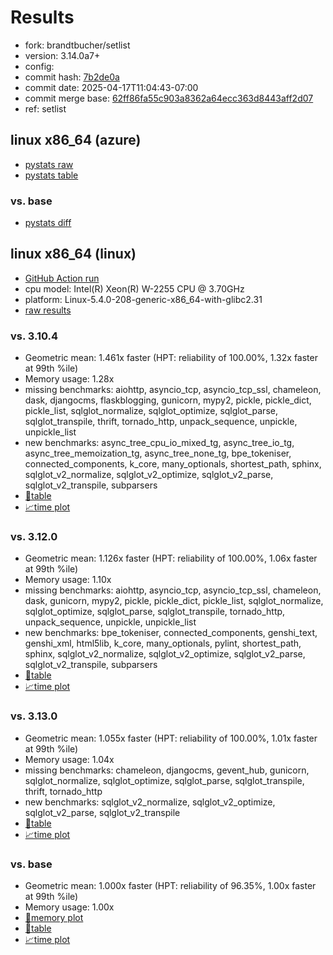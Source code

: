 # Results

- fork: brandtbucher/setlist
- version: 3.14.0a7+
- config: 
- commit hash: [7b2de0a](https://github.com/brandtbucher/cpython/commit/7b2de0a)
- commit date: 2025-04-17T11:04:43-07:00
- commit merge base: [62ff86fa55c903a8362a64ecc363d8443aff2d07](https://github.com/python/cpython/commit/62ff86fa55c903a8362a64ecc363d8443aff2d07)
- ref: setlist

## linux x86_64 (azure)

- [pystats raw](bm-20250417-azure-x86_64-brandtbucher-setlist-3.14.0a7%2B-7b2de0a-pystats.json)
- [pystats table](bm-20250417-azure-x86_64-brandtbucher-setlist-3.14.0a7%2B-7b2de0a-pystats.md)

### vs. base

- [pystats diff](bm-20250417-azure-x86_64-brandtbucher-setlist-3.14.0a7%2B-7b2de0a-pystats-vs-base.md)

## linux x86_64 (linux)

- [GitHub Action run](https://github.com/faster-cpython/benchmarking/actions/runs/14521953107)
- cpu model: Intel(R) Xeon(R) W-2255 CPU @ 3.70GHz
- platform: Linux-5.4.0-208-generic-x86_64-with-glibc2.31
- [raw results](bm-20250417-linux-x86_64-brandtbucher-setlist-3.14.0a7%2B-7b2de0a.json)

### vs. 3.10.4

- Geometric mean: 1.461x faster (HPT: reliability of 100.00%, 1.32x faster at 99th %ile)
- Memory usage: 1.28x
- missing benchmarks: aiohttp, asyncio_tcp, asyncio_tcp_ssl, chameleon, dask, djangocms, flaskblogging, gunicorn, mypy2, pickle, pickle_dict, pickle_list, sqlglot_normalize, sqlglot_optimize, sqlglot_parse, sqlglot_transpile, thrift, tornado_http, unpack_sequence, unpickle, unpickle_list
- new benchmarks: async_tree_cpu_io_mixed_tg, async_tree_io_tg, async_tree_memoization_tg, async_tree_none_tg, bpe_tokeniser, connected_components, k_core, many_optionals, shortest_path, sphinx, sqlglot_v2_normalize, sqlglot_v2_optimize, sqlglot_v2_parse, sqlglot_v2_transpile, subparsers
- [📄table](bm-20250417-linux-x86_64-brandtbucher-setlist-3.14.0a7%2B-7b2de0a-vs-3.10.4.md)
- [📈time plot](bm-20250417-linux-x86_64-brandtbucher-setlist-3.14.0a7%2B-7b2de0a-vs-3.10.4.svg)

### vs. 3.12.0

- Geometric mean: 1.126x faster (HPT: reliability of 100.00%, 1.06x faster at 99th %ile)
- Memory usage: 1.10x
- missing benchmarks: aiohttp, asyncio_tcp, asyncio_tcp_ssl, chameleon, dask, gunicorn, mypy2, pickle, pickle_dict, pickle_list, sqlglot_normalize, sqlglot_optimize, sqlglot_parse, sqlglot_transpile, tornado_http, unpack_sequence, unpickle, unpickle_list
- new benchmarks: bpe_tokeniser, connected_components, genshi_text, genshi_xml, html5lib, k_core, many_optionals, pylint, shortest_path, sphinx, sqlglot_v2_normalize, sqlglot_v2_optimize, sqlglot_v2_parse, sqlglot_v2_transpile, subparsers
- [📄table](bm-20250417-linux-x86_64-brandtbucher-setlist-3.14.0a7%2B-7b2de0a-vs-3.12.0.md)
- [📈time plot](bm-20250417-linux-x86_64-brandtbucher-setlist-3.14.0a7%2B-7b2de0a-vs-3.12.0.svg)

### vs. 3.13.0

- Geometric mean: 1.055x faster (HPT: reliability of 100.00%, 1.01x faster at 99th %ile)
- Memory usage: 1.04x
- missing benchmarks: chameleon, djangocms, gevent_hub, gunicorn, sqlglot_normalize, sqlglot_optimize, sqlglot_parse, sqlglot_transpile, thrift, tornado_http
- new benchmarks: sqlglot_v2_normalize, sqlglot_v2_optimize, sqlglot_v2_parse, sqlglot_v2_transpile
- [📄table](bm-20250417-linux-x86_64-brandtbucher-setlist-3.14.0a7%2B-7b2de0a-vs-3.13.0.md)
- [📈time plot](bm-20250417-linux-x86_64-brandtbucher-setlist-3.14.0a7%2B-7b2de0a-vs-3.13.0.svg)

### vs. base

- Geometric mean: 1.000x faster (HPT: reliability of 96.35%, 1.00x faster at 99th %ile)
- Memory usage: 1.00x
- [🧠memory plot](bm-20250417-linux-x86_64-brandtbucher-setlist-3.14.0a7%2B-7b2de0a-vs-base-mem.svg)
- [📄table](bm-20250417-linux-x86_64-brandtbucher-setlist-3.14.0a7%2B-7b2de0a-vs-base.md)
- [📈time plot](bm-20250417-linux-x86_64-brandtbucher-setlist-3.14.0a7%2B-7b2de0a-vs-base.svg)

